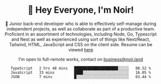 <div align="center">

<h1 align="center">👋 Hey Everyone, I'm Noir! </h1>
  
<p>
  
 🎉 Junior back-end developer who is able to effectively self-manage during independent projects, as well as collaborate as part of a productive team. Proficient in an assortment of technologies, including Node, Go, Typescript and Nest as well as experienced using sort of things like Next/React, Tailwind, HTML, JavaScript and CSS on the client side. Resume can be viewed [here](https://cdn.noir.land/resume)

</p>
   
<p align="center">

  I'm open to full-remote works, contact on [business@noir.land](mailto:business@noir.land) 
 
 </p>
   

  
<!--START_SECTION:waka-->

```text
TypeScript   2 hrs 48 mins   ████████████████████░░░░░   80.52 %
JavaScript   33 mins         ████░░░░░░░░░░░░░░░░░░░░░   16.05 %
JSON         7 mins          █░░░░░░░░░░░░░░░░░░░░░░░░   03.44 %
```

<!--END_SECTION:waka-->
